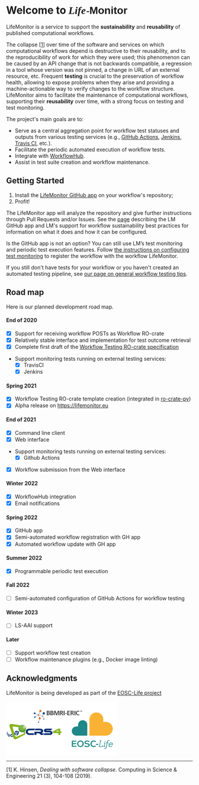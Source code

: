 # Welcome to <span style="font-style: italic; font-family: Baskerville,Baskerville Old Face,Hoefler Text,Garamond,Times New Roman,serif;">Life</span><span class="small" style="font-size: 75%; margin: 0 -1px 0 1px;">-</span><span style="font-weight: bold; font-family: Gill Sans,Gill Sans MT,Calibri,sans-serif;">Monitor</span>

LifeMonitor is a service to support the **sustainability** and **reusability**
of published computational workflows.

The collapse [[1](#hinsen2019)] over time of the software and services on
which computational workflows depend is destructive to their reusability, and
to the reproducibility of work for which they were used; this phenomenon
can be caused by an API change that is not backwards compatible, a regression
in a tool whose version was not pinned, a change in URL of an external
resource, etc. Frequent **testing** is crucial to the preservation of workflow
health, allowing to expose problems when they arise and providing a
machine-actionable way to verify changes to the workflow
structure. LifeMonitor aims to facilitate the maintenance of computational
workflows, supporting their **reusability** over time, with a strong focus on
testing and test monitoring.

The project's main goals are to:

* Serve as a central aggregation point for workflow test statuses and outputs
  from various testing services (e.g., [GitHub
  Actions](https://docs.github.com/en/actions),
  [Jenkins](https://www.jenkins.io/), [Travis CI](https://travis-ci.org/),
  etc.).
* Facilitate the periodic automated execution of workflow tests.
* Integrate with [WorkflowHub](https://about.workflowhub.eu/).
* Assist in test suite creation and workflow maintenance.

## Getting Started

1. Install the [LifeMonitor GitHub app](https://github.com/apps/lifemonitor) on
   your workflow's repository;
2. Profit!

The LifeMonitor app will analyze the repository and give further instructions
through Pull Requests and/or Issues.  See the
[page](lm_wft_best_practices_github_app) describing the LM GitHub app and LM's
support for workflow sustainability best practices for information on what it
does and how it can be configured.

Is the GitHub app is not an option?  You can still use LM’s test monitoring and
periodic test execution features. Follow [the instructions on configuring test
monitoring](./lm_test_monitoring) to register the workflow with the workflow
LifeMonitor.

If you still don't have tests for your workflow or you haven't created an
automated testing pipeline, see [our page on general workflow testing
tips](./reference_general_workflow_testing_tips).

## Road map

Here is our planned development road map.

#### End of 2020

* [x] Support for receiving workflow POSTs as Workflow RO-crate
* [x] Relatively stable interface and implementation for test outcome retrieval
* [x] Complete first draft of the [Workflow Testing RO-crate specification](workflow_testing_ro_crate)
* Support monitoring tests running on external testing services:
  * [x] TravisCI
  * [x] Jenkins

#### Spring 2021

* [x] Workflow Testing RO-crate template creation (integrated in
      [ro-crate-py](https://github.com/ResearchObject/ro-crate-py))
* [x] Alpha release on <https://lifemonitor.eu>

#### End of 2021

* [x] Command line client
* [x] Web interface
* Support monitoring tests running on external testing services:
  * [x] Github Actions
* [x] Workflow submission from the Web interface

#### Winter 2022

* [x] WorkflowHub integration
* [x] Email notifications

#### Spring 2022

* [x] GitHub app
* [x] Semi-automated workflow registration with GH app
* [x] Automated workflow update with GH app

#### Summer 2022

* [x] Programmable periodic test execution

#### Fall 2022

* [ ] Semi-automated configuration of GitHub Actions for workflow testing

#### Winter 2023

* [ ] LS-AAI support

#### Later

* [ ] Support workflow test creation
* [ ] Workflow maintenance plugins (e.g., Docker image linting)

## Acknowledgments

LifeMonitor is being developed as part of the [EOSC-Life project](https://www.eosc-life.eu/)

<div>
  <a title="Acknowledgments" href="https://www.eosc-life.eu">
    <img alt="Acknowledgments"
         width="300px"
         src="https://github.com/crs4/life_monitor/raw/master/docs/footer-logo.svg" style="vertical-align: middle" />
  </a>
</div>

---
<a name="hinsen2019">[1]</a> K. Hinsen, <em>Dealing with software collapse</em>.
Computing in Science & Engineering 21 (3), 104-108 (2019).
